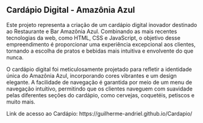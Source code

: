 <h2>Cardápio Digital - Amazônia Azul</h2>

<p>
  Este projeto representa a criação de um cardápio digital inovador destinado ao Restaurante e Bar Amazônia Azul. Combinando as mais recentes tecnologias da web, como HTML, CSS e JavaScript, o objetivo desse empreendimento é proporcionar uma experiência excepcional aos clientes, tornando a escolha de pratos e bebidas mais intuitiva e envolvente do que nunca.
</p>
<p>
  O cardápio digital foi meticulosamente projetado para refletir a identidade única do Amazônia Azul, incorporando cores vibrantes e um design elegante. A facilidade de navegação é garantida por meio de um menu de navegação intuitivo, permitindo que os clientes naveguem com suavidade pelas diferentes seções do cardápio, como cervejas, coquetéis, petiscos e muito mais.
</p>
Link de acesso ao Cardápio: https://guilherme-andriel.github.io/Cardapio/

